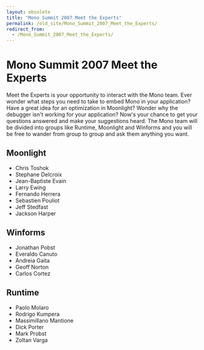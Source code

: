 ```yaml
---
layout: obsolete
title: "Mono Summit 2007 Meet the Experts"
permalink: /old_site/Mono_Summit_2007_Meet_the_Experts/
redirect_from:
  - /Mono_Summit_2007_Meet_the_Experts/
---
```


Mono Summit 2007 Meet the Experts
=================================

Meet the Experts is your opportunity to interact with the Mono team. Ever wonder what steps you need to take to embed Mono in your application? Have a great idea for an optimization in Moonlight? Wonder why the debugger isn't working for your application? Now's your chance to get your questions answered and make your suggestions heard. The Mono team will be divided into groups like Runtime, Moonlight and Winforms and you will be free to wander from group to group and ask them anything you want.

Moonlight
---------

-   Chris Toshok
-   Stephane Delcroix
-   Jean-Baptiste Evain
-   Larry Ewing
-   Fernando Herrera
-   Sebastien Pouliot
-   Jeff Stedfast
-   Jackson Harper

Winforms
--------

-   Jonathan Pobst
-   Everaldo Canuto
-   Andreia Gaita
-   Geoff Norton
-   Carlos Cortez

Runtime
-------

-   Paolo Molaro
-   Rodrigo Kumpera
-   Massimillano Mantione
-   Dick Porter
-   Mark Probst
-   Zoltan Varga


